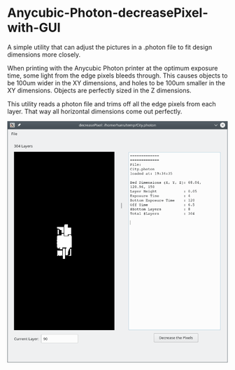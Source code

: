 # Anycubic-Photon-decreasePixel-with-GUI

A simple utility that can adjust the pictures in a .photon file to fit design dimensions more closely.

When printing with the Anycubic Photon printer at the optimum exposure time, some light from the edge pixels bleeds through. This causes objects to be 100um wider in the XY dimensions, and holes to be 100um smaller in the XY dimensions. Objects are perfectly sized in the Z dimensions.

This utility reads a photon file and trims off all the edge pixels from each layer. That way all horizontal dimensions come out perfectly.

![Screenshot](screenShot.png)
